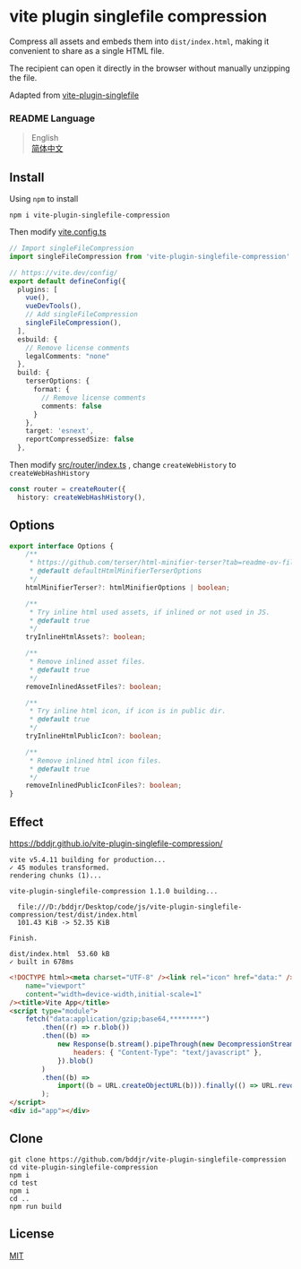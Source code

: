 # vite plugin singlefile compression

Compress all assets and embeds them into `dist/index.html`, making it convenient to share as a single HTML file.

The recipient can open it directly in the browser without manually unzipping the file.

Adapted from [vite-plugin-singlefile](https://www.npmjs.com/package/vite-plugin-singlefile)

### README Language

> English  
> [简体中文](README-zh-CN.md)

## Install

Using `npm` to install

```
npm i vite-plugin-singlefile-compression
```

Then modify [vite.config.ts](test/vite.config.ts#L14)

```ts
// Import singleFileCompression
import singleFileCompression from 'vite-plugin-singlefile-compression'

// https://vite.dev/config/
export default defineConfig({
  plugins: [
    vue(),
    vueDevTools(),
    // Add singleFileCompression
    singleFileCompression(),
  ],
  esbuild: {
    // Remove license comments
    legalComments: "none"
  },
  build: {
    terserOptions: {
      format: {
        // Remove license comments
        comments: false
      }
    },
    target: 'esnext',
    reportCompressedSize: false
  },
```

Then modify [src/router/index.ts](test/src/router/index.ts#L5) , change `createWebHistory` to `createWebHashHistory`

```ts
const router = createRouter({
  history: createWebHashHistory(),
```

## Options

```ts
export interface Options {
	/**
	 * https://github.com/terser/html-minifier-terser?tab=readme-ov-file#options-quick-reference
	 * @default defaultHtmlMinifierTerserOptions
	 */
	htmlMinifierTerser?: htmlMinifierOptions | boolean;

	/**
	 * Try inline html used assets, if inlined or not used in JS.
	 * @default true
	 */
	tryInlineHtmlAssets?: boolean;

	/**
	 * Remove inlined asset files.
	 * @default true
	 */
	removeInlinedAssetFiles?: boolean;

	/**
	 * Try inline html icon, if icon is in public dir.
	 * @default true
	 */
	tryInlineHtmlPublicIcon?: boolean;

	/**
	 * Remove inlined html icon files.
	 * @default true
	 */
	removeInlinedPublicIconFiles?: boolean;
}
```

## Effect

https://bddjr.github.io/vite-plugin-singlefile-compression/

```
vite v5.4.11 building for production...
✓ 45 modules transformed.
rendering chunks (1)...

vite-plugin-singlefile-compression 1.1.0 building...

  file:///D:/bddjr/Desktop/code/js/vite-plugin-singlefile-compression/test/dist/index.html
  101.43 KiB -> 52.35 KiB

Finish.

dist/index.html  53.60 kB
✓ built in 678ms
```

```html
<!DOCTYPE html><meta charset="UTF-8" /><link rel="icon" href="data:" /><meta
	name="viewport"
	content="width=device-width,initial-scale=1"
/><title>Vite App</title>
<script type="module">
	fetch("data:application/gzip;base64,********")
		.then((r) => r.blob())
		.then((b) =>
			new Response(b.stream().pipeThrough(new DecompressionStream("gzip")), {
				headers: { "Content-Type": "text/javascript" },
			}).blob()
		)
		.then((b) =>
			import((b = URL.createObjectURL(b))).finally(() => URL.revokeObjectURL(b))
		);
</script>
<div id="app"></div>
```

## Clone

```
git clone https://github.com/bddjr/vite-plugin-singlefile-compression
cd vite-plugin-singlefile-compression
npm i
cd test
npm i
cd ..
npm run build
```

## License

[MIT](LICENSE.txt)
